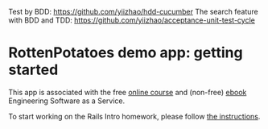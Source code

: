Test by BDD: https://github.com/yiizhao/hdd-cucumber
The search feature with BDD and TDD: https://github.com/yiizhao/acceptance-unit-test-cycle 

# RottenPotatoes demo app: getting started

This app is associated with the free [online
course](http://www.saas-class.org) and (non-free)
[ebook](http://www.saasbook.info) Engineering Software as a Service.

To start working on the Rails Intro homework, please follow [the instructions](instructions/README.md).
